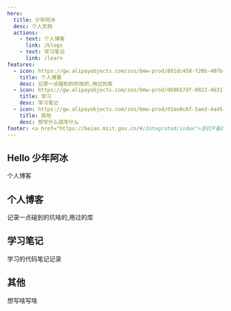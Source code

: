 ```yaml
---
hero:
  title: 少年阿冰
  desc: 个人文档
  actions:
    - text: 个人博客
      link: /blogs
    - text: 学习笔记
      link: /learn
features:
  - icon: https://gw.alipayobjects.com/zos/bmw-prod/881dc458-f20b-407b-947a-95104b5ec82b/k79dm8ih_w144_h144.png
    title: 个人博客
    desc: 记录一点碰到的坑啥的,用过的库
  - icon: https://gw.alipayobjects.com/zos/bmw-prod/d60657df-0822-4631-9d7c-e7a869c2f21c/k79dmz3q_w126_h126.png
    title: 学习
    desc: 学习笔记
  - icon: https://gw.alipayobjects.com/zos/bmw-prod/d1ee0c6f-5aed-4a45-a507-339a4bfe076c/k7bjsocq_w144_h144.png
    title: 其他
    desc: 想写什么就写什么
footer: <a href="https://beian.miit.gov.cn/#/Integrated/index">浙ICP备2021032039号-1</a> Copyright © 2021<br />Powered by thebing
---
```


## Hello 少年阿冰

个人博客

## 个人博客

记录一点碰到的坑啥的,用过的库

## 学习笔记

学习的代码笔记记录

## 其他

想写啥写啥


